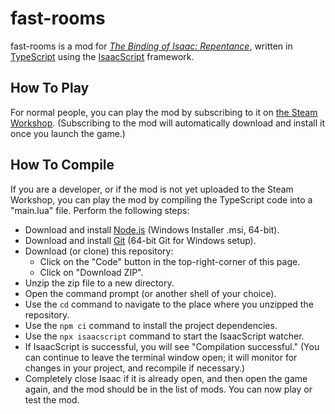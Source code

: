 # fast-rooms

fast-rooms is a mod for [_The Binding of Isaac: Repentance_](https://store.steampowered.com/app/1426300/The_Binding_of_Isaac_Repentance/), written in [TypeScript](https://www.typescriptlang.org/) using the [IsaacScript](https://isaacscript.github.io/) framework.

## How To Play

For normal people, you can play the mod by subscribing to it on [the Steam Workshop](https://steamcommunity.com/app/250900/workshop/). (Subscribing to the mod will automatically download and install it once you launch the game.)

## How To Compile

If you are a developer, or if the mod is not yet uploaded to the Steam Workshop, you can play the mod by compiling the TypeScript code into a "main.lua" file. Perform the following steps:

- Download and install [Node.js](https://nodejs.org/en/download/) (Windows Installer .msi, 64-bit).
- Download and install [Git](https://git-scm.com/download/win) (64-bit Git for Windows setup).
- Download (or clone) this repository:
  - Click on the "Code" button in the top-right-corner of this page.
  - Click on "Download ZIP".
- Unzip the zip file to a new directory.
- Open the command prompt (or another shell of your choice).
- Use the `cd` command to navigate to the place where you unzipped the repository.
- Use the `npm ci` command to install the project dependencies.
- Use the `npx isaacscript` command to start the IsaacScript watcher.
- If IsaacScript is successful, you will see "Compilation successful." (You can continue to leave the terminal window open; it will monitor for changes in your project, and recompile if necessary.)
- Completely close Isaac if it is already open, and then open the game again, and the mod should be in the list of mods. You can now play or test the mod.
